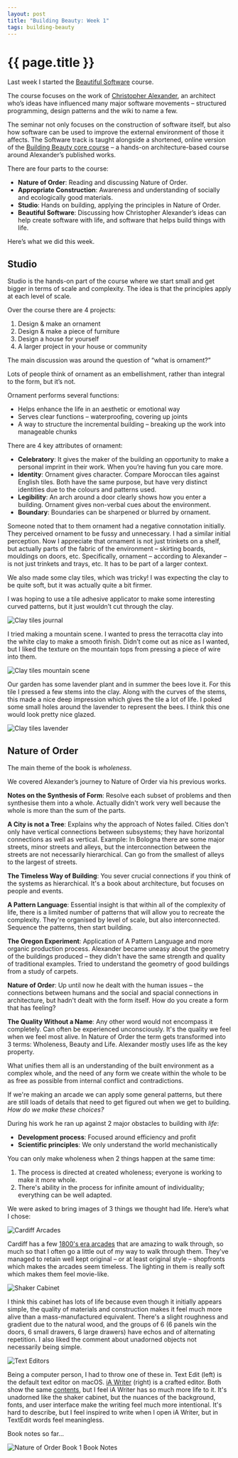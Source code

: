 ```yaml
---
layout: post
title: "Building Beauty: Week 1"
tags: building-beauty
---
```


# {{ page.title }}

Last week I started the [Beautiful Software](https://www.buildingbeauty.org/beautiful-software) course.

The course focuses on the work of [Christopher Alexander](https://en.wikipedia.org/wiki/Christopher_Alexander), an architect who’s ideas have influenced many major software movements – structured programming, design patterns and the wiki to name a few.

The seminar not only focuses on the construction of software itself, but also how software can be used to improve the external environment of those it affects. The Software track is taught alongside a shortened, online version of the [Building Beauty core course](https://www.buildingbeauty.org/building-beauty-online) – a hands-on architecture-based course around Alexander’s published works.

There are four parts to the course:

* **Nature of Order**: Reading and discussing Nature of Order.
* **Appropriate Construction**: Awareness and understanding of socially and ecologically good materials.
* **Studio**: Hands on building, applying the principles in Nature of Order.
* **Beautiful Software**: Discussing how Christopher Alexander’s ideas can help create software with life, and software that helps build things with life.

Here’s what we did this week.

## Studio

Studio is the hands-on part of the course where we start small and get bigger in terms of scale and complexity. The idea is that the principles apply at each level of scale.

Over the course there are 4 projects:

1. Design & make an ornament
2. Design & make a piece of furniture
3. Design a house for yourself
4. A larger project in your house or community

The main discussion was around the question of “what is ornament?”

Lots of people think of ornament as an embellishment, rather than integral to the form, but it’s not.

Ornament performs several functions:

* Helps enhance the life in an aesthetic or emotional way
* Serves clear functions – waterproofing, covering up joints
* A way to structure the incremental building – breaking up the work into manageable chunks

There are 4 key attributes of ornament:

* **Celebratory**: It gives the maker of the building an opportunity to make a personal imprint in their work. When you’re having fun you care more.
* **Identity**: Ornament gives character. Compare Moroccan tiles against English tiles. Both have the same purpose, but have very distinct identities due to the colours and patterns used.
* **Legibility**: An arch around a door clearly shows how you enter a building. Ornament gives non-verbal cues about the environment.
* **Boundary**: Boundaries can be sharpened or blurred by ornament.

Someone noted that to them ornament had a negative connotation initially. They perceived ornament to be fussy and unnecessary. I had a similar initial perception. Now I appreciate that ornament is not just trinkets on a shelf, but actually parts of the fabric of the environment – skirting boards, mouldings on doors, etc. Specifically, ornament – according to Alexander – is not just trinkets and trays, etc. It has to be part of a larger context.

We also made some clay tiles, which was tricky! I was expecting the clay to be quite soft, but it was actually quite a bit firmer.

I was hoping to use a tile adhesive applicator to make some interesting curved patterns, but it just wouldn’t cut through the clay.

![Clay tiles journal](/images/posts/building-beauty/2020-10-10-tiles.jpg)

I tried making a mountain scene. I wanted to press the terracotta clay into the white clay to make a smooth finish. Didn’t come out as nice as I wanted, but I liked the texture on the mountain tops from pressing a piece of wire into them.

![Clay tiles mountain scene](/images/posts/building-beauty/2020-10-07-tile-2-gareth.jpg)

Our garden has some lavender plant and in summer the bees love it. For this tile I pressed a few stems into the clay. Along with the curves of the stems, this made a nice deep impression which gives the tile a lot of life. I poked some small holes around the lavender to represent the bees. I think this one would look pretty nice glazed.

![Clay tiles lavender](/images/posts/building-beauty/2020-10-07-tile-1-gareth.jpg)

## Nature of Order

The main theme of the book is _wholeness_.

We covered Alexander’s journey to Nature of Order via his previous works.

**Notes on the Synthesis of Form**: Resolve each subset of problems and then synthesise them into a whole. Actually didn't work very well because the whole is more than the sum of the parts.

**A City is not a Tree**: Explains why the approach of Notes failed. Cities don't only have vertical connections between subsystems; they have horizontal connections as well as vertical. Example: In Bologna there are some major streets, minor streets and alleys, but the interconnection between the streets are not necessarily hierarchical. Can go from the smallest of alleys to the largest of streets.

**The Timeless Way of Building**: You sever crucial connections if you think of the systems as hierarchical. It's a book about architecture, but focuses on people and events.

**A Pattern Language**: Essential insight is that within all of the complexity of life, there is a limited number of patterns that will allow you to recreate the complexity. They're organised by level of scale, but also interconnected. Sequence the patterns, then start building.

**The Oregon Experiment**: Application of A Pattern Language and more organic production process. Alexander became uneasy about the geometry of the buildings produced – they didn't have the same strength and quality of traditional examples. Tried to understand the geometry of good buildings from a study of carpets.

**Nature of Order**: Up until now he dealt with the human issues – the connections between humans and the social and spacial connections in architecture, but hadn't dealt with the form itself. How do you create a form that has feeling?

**The Quality Without a Name**: Any other word would not encompass it completely. Can often be experienced unconsciously. It's the quality we feel when we feel most alive. In Nature of Order the term gets transformed into 3 terms: Wholeness, Beauty and Life. Alexander mostly uses life as the key property.

What unifies them all is an understanding of the built environment as a complex whole, and the need of any form we create within the whole to be as free as possible from internal conflict and contradictions.

If we're making an arcade we can apply some general patterns, but there are still loads of details that need to get figured out when we get to building. _How do we make these choices?_

During his work he ran up against 2 major obstacles to building with _life_:

* **Development process**: Focused around efficiency and profit
* **Scientific principles**: We only understand the world mechanistically

You can only make wholeness when 2 things happen at the same time:

1. The process is directed at created wholeness; everyone is working to make it more whole.
2. There's ability in the process for infinite amount of individuality; everything can be well adapted.

We were asked to bring images of 3 things we thought had life. Here’s what I chose:

![Cardiff Arcades](/images/posts/building-beauty/1-cardiff-arcades.jpg)

Cardiff has a few [1800's era arcades](https://en.wikipedia.org/wiki/List_of_shopping_arcades_in_Cardiff) that are amazing to walk through, so much so that I often go a little out of my way to walk through them. They've managed to retain well kept original – or at least original style – shopfronts which makes the arcades seem timeless. The lighting in them is really soft which makes them feel movie-like.

![Shaker Cabinet](/images/posts/building-beauty/2-shaker-cabinet.jpg)

I think this cabinet has lots of life because even though it initially appears simple, the quality of materials and construction makes it feel much more alive than a mass-manufactured equivalent. There's a slight roughness and gradient due to the natural wood, and the groups of 6 (6 panels 
win the doors, 6 small drawers, 6 large drawers) have echos and of alternating repetition. I also liked the comment about unadorned objects not necessarily being simple.

![Text Editors](/images/posts/building-beauty/3-text-editors.jpg)

Being a computer person, I had to throw one of these in. Text Edit (left) is the default text editor on macOS. [iA Writer](https://ia.net/writer) (right) is a crafted editor. Both show the same [contents](https://www.garethrees.co.uk/2020/03/08/book-notes-the-oregon-experiment/), but I feel iA Writer has so much more life to it. It's unadorned like the shaker cabinet, but the nuances of the background, fonts, and user interface make the writing feel much more intentional. It's hard to describe, but I feel inspired to write when I open iA Writer, but in TextEdit words feel meaningless.

Book notes so far…

![Nature of Order Book 1 Book Notes](/images/posts/building-beauty/nature-of-order-week-1.jpg)
